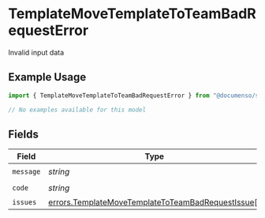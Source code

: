 # TemplateMoveTemplateToTeamBadRequestError

Invalid input data

## Example Usage

```typescript
import { TemplateMoveTemplateToTeamBadRequestError } from "@documenso/sdk-typescript/models/errors";

// No examples available for this model
```

## Fields

| Field                                                                                                                  | Type                                                                                                                   | Required                                                                                                               | Description                                                                                                            |
| ---------------------------------------------------------------------------------------------------------------------- | ---------------------------------------------------------------------------------------------------------------------- | ---------------------------------------------------------------------------------------------------------------------- | ---------------------------------------------------------------------------------------------------------------------- |
| `message`                                                                                                              | *string*                                                                                                               | :heavy_check_mark:                                                                                                     | N/A                                                                                                                    |
| `code`                                                                                                                 | *string*                                                                                                               | :heavy_check_mark:                                                                                                     | N/A                                                                                                                    |
| `issues`                                                                                                               | [errors.TemplateMoveTemplateToTeamBadRequestIssue](../../models/errors/templatemovetemplatetoteambadrequestissue.md)[] | :heavy_minus_sign:                                                                                                     | N/A                                                                                                                    |